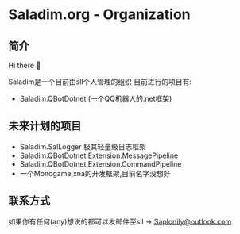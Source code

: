 # Saladim.org - Organization
## 简介
Hi there 👋

Saladim是一个目前由sll个人管理的组织
目前进行的项目有:
- Saladim.QBotDotnet (一个QQ机器人的.net框架)

## 未来计划的项目
- Saladim.SalLogger 极其轻量级日志框架
- Saladim.QBotDotnet.Extension.MessagePipeline
- Saladim.QBotDotnet.Extension.CommandPipeline
- 一个Monogame,xna的开发框架,目前名字没想好

## 联系方式
如果你有任何(any)想说的都可以发邮件至sll -> [Saplonily@outlook.com](mailto:Saplonily@outlook.com)
